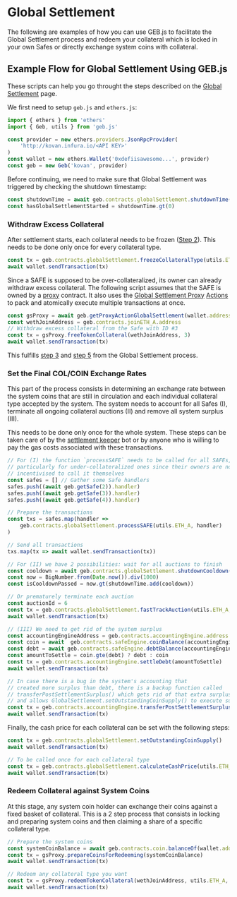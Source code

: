 # Global Settlement

The following are examples of how you can use GEB.js to facilitate the Global Settlement process and redeem your collateral which is locked in your own Safes or directly exchange system coins with collateral.

## Example Flow for Global Settlement Using GEB.js

These scripts can help you go throught the steps described on the [Global Settlement](https://docs.reflexer.finance/system-contracts/shutdown-module/global-settlement#the-shutdown-mechanism-9-crucial-steps) page. 

We first need to setup `geb.js` and `ethers.js`:

```typescript
import { ethers } from 'ethers'
import { Geb, utils } from 'geb.js'

const provider = new ethers.providers.JsonRpcProvider(
    'http://kovan.infura.io/<API KEY>'
)
const wallet = new ethers.Wallet('0xdefiisawesome...', provider)
const geb = new Geb('kovan', provider)
```

Before continuing, we need to make sure that Global Settlement was triggered by checking the shutdown timestamp: 

```typescript
const shutdownTime = await geb.contracts.globalSettlement.shutdownTime()
const hasGlobalSettlementStarted = shutdownTime.gt(0)
```

### Withdraw Excess Collateral

After settlement starts, each collateral needs to be frozen \([Step 2](https://docs.reflexer.finance/system-contracts/shutdown-module/global-settlement#2-cage-ilk)\). This needs to be done only once for every collateral type. 

```typescript
const tx = geb.contracts.globalSettlement.freezeCollateralType(utils.ETH_A)
await wallet.sendTransaction(tx)
```

Since a SAFE is supposed to be over-collateralized, its owner can already withdraw excess collateral. The following script assumes that the SAFE is owned by a [proxy](https://github.com/reflexer-labs/ds-proxy/blob/master/src/proxy.sol) contract. It also uses the [Global Settlement Proxy](https://docs.reflexer.finance/geb-js/geb-js-global-settlement-proxies) [Actions](https://docs.reflexer.finance/geb-js/geb-js-global-settlement-proxies) to pack and atomically execute multiple transactions at once.

```typescript
const gsProxy = await geb.getProxyActionGlobalSettlement(wallet.address)
const wethJoinAddress = geb.contracts.joinETH_A.address
// Withdraw excess collateral from the Safe with ID #3
const tx = gsProxy.freeTokenCollateral(wethJoinAddress, 3)
await wallet.sendTransaction(tx)
```

This fulfills [step 3](https://docs.reflexer.finance/system-contracts/shutdown-module/global-settlement#3-skim-ilk-urn) and [step 5](https://docs.reflexer.finance/system-contracts/shutdown-module/global-settlement#5-free-ilk) from the Global Settlement process.

### Set the Final COL/COIN Exchange Rates 

This part of the process consists in determining an exchange rate between the system coins that are still in circulation and each individual collateral type accepted by the system. The system needs to account for all Safes \(I\), terminate all ongoing collateral auctions \(II\) and remove all system surplus \(III\).

This needs to be done only once for the whole system. These steps can be taken care of by the [settlement keeper](https://github.com/reflexer-labs/settlement-keeper) bot or by anyone who is willing to pay the gas costs associated with these transactions.

```typescript
// For (I) the function `processSAFE` needs to be called for all SAFEs,
// particularly for under-collateralized ones since their owners are not 
// incentivised to call it themselves
const safes = [] // Gather some Safe handlers 
safes.push((await geb.getSafe(2)).handler)
safes.push((await geb.getSafe(3)).handler)
safes.push((await geb.getSafe(4)).handler)

// Prepare the transactions
const txs = safes.map(handler => 
    geb.contracts.globalSettlement.processSAFE(utils.ETH_A, handler)
)

// Send all transactions
txs.map(tx => await wallet.sendTransaction(tx))

// For (II) we have 2 possibilities: wait for all auctions to finish
const cooldown = await geb.contracts.globalSettlement.shutdownCooldown()
const now = BigNumber.from(Date.now()).div(1000)
const isCooldownPassed = now.gt(shutdownTime.add(cooldown))

// Or prematurely terminate each auction
const auctionId = 6
const tx = geb.contracts.globalSettlement.fastTrackAuction(utils.ETH_A, auctionId)
await wallet.sendTransaction(tx)

// (III) We need to get rid of the system surplus
const accountingEngineAddress = geb.contracts.accountingEngine.address
const coin = await  geb.contracts.safeEngine.coinBalance(accountingEngineAddress)
const debt = await geb.contracts.safeEngine.debtBalance(accountingEngineAddress)
const amountToSettle = coin.gte(debt) ? debt : coin
const tx = geb.contracts.accountingEngine.settleDebt(amountToSettle)
await wallet.sendTransaction(tx)

// In case there is a bug in the system's accounting that 
// created more surplus than debt, there is a backup function called
// transferPostSettlementSurplus() which gets rid of that extra surplus
// and allows GlobalSettlement.setOutstandingCoinSupply() to execute successfuly
const tx = geb.contracts.accountingEngine.transferPostSettlementSurplus()
await wallet.sendTransaction(tx)
```

Finally, the cash price for each collateral can be set with the following steps:

```typescript
const tx = geb.contracts.globalSettlement.setOutstandingCoinSupply()
await wallet.sendTransaction(tx)

// To be called once for each collateral type
const tx = geb.contracts.globalSettlement.calculateCashPrice(utils.ETH_A)
await wallet.sendTransaction(tx)
```

### Redeem Collateral against System Coins

At this stage, any system coin holder can exchange their coins against a fixed basket of collateral. This is a 2 step process that consists in locking and preparing system coins and then claiming a share of a specific collateral type.

```typescript
// Prepare the system coins
const systemCoinBalance = await geb.contracts.coin.balanceOf(wallet.address)
const tx = gsProxy.prepareCoinsForRedeeming(systemCoinBalance)
await wallet.sendTransaction(tx)

// Redeem any collateral type you want
const tx = gsProxy.redeemTokenCollateral(wethJoinAddress, utils.ETH_A, systemCoinBalance)
await wallet.sendTransaction(tx)
```

